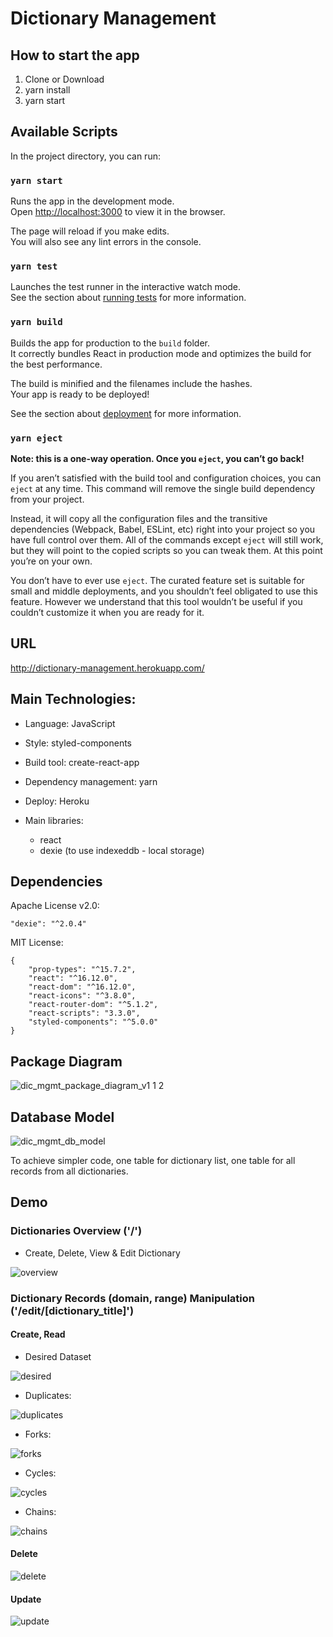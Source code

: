 # Dictionary Management


## How to start the app

1. Clone or Download
2. yarn install 
3. yarn start


## Available Scripts

In the project directory, you can run:

### `yarn start`

Runs the app in the development mode.<br />
Open [http://localhost:3000](http://localhost:3000) to view it in the browser.

The page will reload if you make edits.<br />
You will also see any lint errors in the console.

### `yarn test`

Launches the test runner in the interactive watch mode.<br />
See the section about [running tests](https://facebook.github.io/create-react-app/docs/running-tests) for more information.

### `yarn build`

Builds the app for production to the `build` folder.<br />
It correctly bundles React in production mode and optimizes the build for the best performance.

The build is minified and the filenames include the hashes.<br />
Your app is ready to be deployed!

See the section about [deployment](https://facebook.github.io/create-react-app/docs/deployment) for more information.

### `yarn eject`

**Note: this is a one-way operation. Once you `eject`, you can’t go back!**

If you aren’t satisfied with the build tool and configuration choices, you can `eject` at any time. This command will remove the single build dependency from your project.

Instead, it will copy all the configuration files and the transitive dependencies (Webpack, Babel, ESLint, etc) right into your project so you have full control over them. All of the commands except `eject` will still work, but they will point to the copied scripts so you can tweak them. At this point you’re on your own.

You don’t have to ever use `eject`. The curated feature set is suitable for small and middle deployments, and you shouldn’t feel obligated to use this feature. However we understand that this tool wouldn’t be useful if you couldn’t customize it when you are ready for it.


## URL

http://dictionary-management.herokuapp.com/ 


## Main Technologies:

- Language: JavaScript

- Style: styled-components

- Build tool: create-react-app

- Dependency management: yarn

- Deploy: Heroku

- Main libraries: 
    - react
    - dexie (to use indexeddb - local storage)


## Dependencies

Apache License v2.0: 

    "dexie": "^2.0.4" 

MIT License: 

    {
        "prop-types": "^15.7.2",
        "react": "^16.12.0",
        "react-dom": "^16.12.0",
        "react-icons": "^3.8.0",
        "react-router-dom": "^5.1.2",
        "react-scripts": "3.3.0",
        "styled-components": "^5.0.0"
    }


## Package Diagram

![dic_mgmt_package_diagram_v1 1 2](https://user-images.githubusercontent.com/49291474/73501330-d20e6b00-43c5-11ea-9240-b2b0a2a5d0e2.png)


## Database Model

![dic_mgmt_db_model](https://user-images.githubusercontent.com/49291474/73145517-543d1d80-40ae-11ea-84e6-b330effec311.png)

To achieve simpler code, one table for dictionary list, one table for all records from all dictionaries.


## Demo 

### Dictionaries Overview ('/')

- Create, Delete, View & Edit Dictionary

![overview](https://user-images.githubusercontent.com/49291474/73489196-84d0d000-43aa-11ea-82fb-0b1a1f479871.gif)

### Dictionary Records (domain, range) Manipulation ('/edit/[dictionary_title]')

#### Create, Read

- Desired Dataset

![desired](https://user-images.githubusercontent.com/49291474/73489169-7aaed180-43aa-11ea-87fc-615dbb2c44be.gif)

- Duplicates:

![duplicates](https://user-images.githubusercontent.com/49291474/73489332-b9dd2280-43aa-11ea-81d2-d70c4105e846.gif)

- Forks:

![forks](https://user-images.githubusercontent.com/49291474/73489347-bd70a980-43aa-11ea-8b4f-48d94b69f8ba.gif)

- Cycles:

![cycles](https://user-images.githubusercontent.com/49291474/73499749-3bd84600-43c1-11ea-8d25-5e0986e1e838.gif)

- Chains:

![chains](https://user-images.githubusercontent.com/49291474/73499748-3b3faf80-43c1-11ea-8d97-75142834b21b.gif)

#### Delete

![delete](https://user-images.githubusercontent.com/49291474/73499785-54e0f700-43c1-11ea-83b0-961d176b889d.gif)

#### Update

![update](https://user-images.githubusercontent.com/49291474/73499789-56aaba80-43c1-11ea-9c9b-61d2c2589d52.gif)
